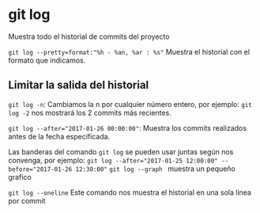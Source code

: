 # git log
Muestra todo el historial de commits del proyecto

`
git log --pretty=format:"%h - %an, %ar : %s"
`
Muestra el historial con el formato que indicamos.

## Limitar la salida del historial

`git log -n`: Cambiamos la n por cualquier número entero, por ejemplo:
`git log -2` nos mostrará los 2 commits más recientes.

`git log --after="2017-01-26 00:00:00"`: Muestra los commits realizados antes de la fecha especificada.

Las banderas del comando `git log` se pueden usar juntas según nos convenga, por ejemplo:
`git log --after="2017-01-25 12:00:00" --before="2017-01-26 12:30:00"`
`git log --graph ` muestra un pequeño grafico

`git log --oneline`
Este comando nos muestra el historial en una sola linea por commit
